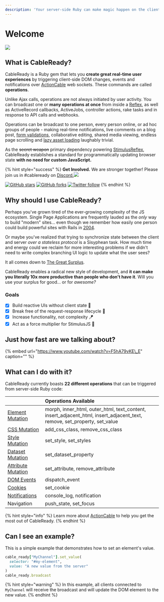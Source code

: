 ```yaml
---
description: 'Your server-side Ruby can make magic happen on the client, in real-time'
---
```


# Welcome

![](.gitbook/assets/fantasia%20%281%29%20%281%29.gif)

## What is CableReady?

CableReady is a Ruby gem that lets you **create great real-time user experiences** by triggering client-side DOM changes, events and notifications over [ActionCable](https://guides.rubyonrails.org/action_cable_overview.html) web sockets. These commands are called **operations**.

Unlike Ajax calls, operations are not always initiated by user activity. You can broadcast one or **many operations at once** from inside a [Reflex](https://docs.stimulusreflex.com/morph-modes#activejob-example), as well as ActiveRecord callbacks, ActiveJobs, controller actions, rake tasks and in response to API calls and webhooks.

Operations can be broadcast to one person, every person online, or ad hoc groups of people - making real-time notifications, live comments on a blog post, [form validations](https://optimism.leastbad.com/), collaborative editing, shared media viewing, endless page scrolling and [lazy asset loading](https://github.com/julianrubisch/futurism) laughably trivial.

As the ~~secret weapon~~ primary dependency powering [StimulusReflex](https://docs.stimulusreflex.com/), CableReady establishes a standard for programmatically updating browser state **with no need for custom JavaScript.**

{% hint style="success" %}
**Get Involved.** We are stronger together! Please join us in \#cableready on [Discord.![](https://img.shields.io/discord/629472241427415060)](https://discord.gg/XveN625)

[![GitHub stars](https://img.shields.io/github/stars/hopsoft/cable_ready?style=social)](https://github.com/hopsoft/cable_ready) [![GitHub forks](https://img.shields.io/github/forks/hopsoft/cable_ready?style=social)](https://github.com/hopsoft/cable_ready) [![Twitter follow](https://img.shields.io/twitter/follow/hopsoft?style=social)](https://twitter.com/hopsoft)
{% endhint %}

## Why should I use CableReady?

Perhaps you've grown tired of the ever-growing complexity of the JS ecosystem. Single Page Applications are frequently lauded as the _only_ way to build "modern" sites... even though we remember how easily one person could build powerful sites with Rails in [2004](https://www.youtube.com/watch?v=SWEts0rlezA&t=214s).

Or maybe you've realized that trying to synchronize state between the client and server _over a stateless protocol_ is a Sisyphean task. How much time and energy could we reclaim for more interesting problems if we didn't need to write complex branching UI logic to update what the user sees?

It all comes down to [The Great Surplus](https://youtu.be/4PVViBjukAE?t=1079).

CableReady enables a radical new style of development, and **it can make you literally 10x more productive than people who don't have it**. Will you use your surplus for good... or for _awesome?_

### Goals

* [x] Build reactive UIs without client state 🥏
* [x] Break free of the request-response lifecycle 🤹
* [x] Increase functionality, not complexity 🪁
* [x] Act as a force multiplier for StimulusJS 🔨

## Just how fast are we talking about?

{% embed url="https://www.youtube.com/watch?v=F5hA79vKE\_E" caption="" %}

## What can I do with it?

CableReady currently boasts **22 different operations** that can be triggered from server-side Ruby code:

|  | Operations Available |
| :--- | :--- |
| [Element Mutation](https://cableready.stimulusreflex.com/usage/dom-operations/element-mutations) | morph, inner\_html, outer\_html, text\_content, insert\_adjacent\_html, insert\_adjacent\_text, remove, set\_property, set\_value |
| [CSS Mutation](https://cableready.stimulusreflex.com/usage/dom-operations/css-class-mutations) | add\_css\_class, remove\_css\_class |
| [Style Mutation](https://cableready.stimulusreflex.com/usage/dom-operations/style-mutations) | set\_style, set\_styles |
| [Dataset Mutation](https://cableready.stimulusreflex.com/usage/dom-operations/dataset-mutations) | set\_dataset\_property |
| [Attribute Mutation](https://cableready.stimulusreflex.com/usage/dom-operations/attribute-mutations) | set\_attribute, remove\_attribute |
| [DOM Events](https://cableready.stimulusreflex.com/usage/dom-operations/event-dispatch) | dispatch\_event |
| [Cookies](https://cableready.stimulusreflex.com/usage/dom-operations/cookies) | set\_cookie |
| [Notifications](https://cableready.stimulusreflex.com/usage/dom-operations/notifications) | console\_log, notification |
| Navigation | push\_state, set\_focus |

{% hint style="info" %}
Learn more about [ActionCable](http://guides.rubyonrails.org/action_cable_overview.html) to help you get the most out of CableReady.
{% endhint %}

## Can I see an example?

This is a simple example that demonstrates how to set an element's value.

```ruby
cable_ready["MyChannel"].set_value(
  selector: "#my-element",
  value: "A new value from the server"
)
cable_ready.broadcast
```

{% hint style="warning" %}
In this example, all clients connected to `MyChannel` will receive the broadcast and will update the DOM element to the new value.
{% endhint %}

